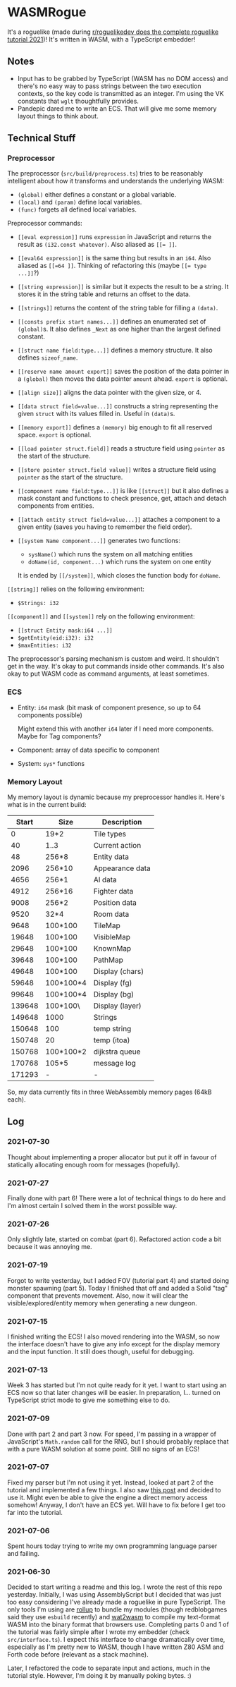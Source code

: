 # WASMRogue

It's a roguelike (made during [r/roguelikedev does the complete roguelike tutorial 2021](https://www.reddit.com/r/roguelikedev/comments/oa2g5r/roguelikedev_does_the_complete_roguelike_tutorial/))! It's written in WASM, with a TypeScript embedder!

## Notes

- Input has to be grabbed by TypeScript (WASM has no DOM access) and there's no easy way to pass strings between the two execution contexts, so the key code is transmitted as an integer. I'm using the VK constants that `wglt` thoughtfully provides.
- Pandepic dared me to write an ECS. That will give me some memory layout things to think about.

## Technical Stuff

### Preprocessor

The preprocessor (`src/build/preprocess.ts`) tries to be reasonably intelligent about how it transforms and understands the underlying WASM:

- `(global)` either defines a constant or a global variable.
- `(local)` and `(param)` define local variables.
- `(func)` forgets all defined local variables.

Preprocessor commands:

- `[[eval expression]]` runs `expression` in JavaScript and returns the result as `(i32.const whatever)`. Also aliased as `[[= ]]`.
- `[[eval64 expression]]` is the same thing but results in an `i64`. Also aliased as `[[=64 ]]`. Thinking of refactoring this (maybe `[[= type ...]]`?)
- `[[string expression]]` is similar but it expects the result to be a string. It stores it in the string table and returns an offset to the data.
- `[[strings]]` returns the content of the string table for filling a `(data)`.
- `[[consts prefix start names...]]` defines an enumerated set of `(global)`s. It also defines `_Next` as one higher than the largest defined constant.
- `[[struct name field:type...]]` defines a memory structure. It also defines `sizeof_name`.
- `[[reserve name amount export]]` saves the position of the data pointer in a `(global)` then moves the data pointer `amount` ahead. `export` is optional.
- `[[align size]]` aligns the data pointer with the given size, or 4.
- `[[data struct field=value...]]` constructs a string representing the given `struct` with its values filled in. Useful in `(data)`s.
- `[[memory export]]` defines a `(memory)` big enough to fit all reserved space. `export` is optional.
- `[[load pointer struct.field]]` reads a structure field using `pointer` as the start of the structure.
- `[[store pointer struct.field value]]` writes a structure field using `pointer` as the start of the structure.
- `[[component name field:type...]]` is like `[[struct]]` but it also defines a mask constant and functions to check presence, get, attach and detach components from entities.
- `[[attach entity struct field=value...]]` attaches a component to a given entity (saves you having to remember the field order).
- `[[system Name component...]]` generates two functions:

  - `sysName()` which runs the system on all matching entities
  - `doName(id, component...)` which runs the system on one entity

  It is ended by `[[/system]]`, which closes the function body for `doName`.

`[[string]]` relies on the following environment:

- `$Strings: i32`

`[[component]]` and `[[system]]` rely on the following environment:

- `[[struct Entity mask:i64 ...]]`
- `$getEntity(eid:i32): i32`
- `$maxEntities: i32`

The preprocessor's parsing mechanism is custom and weird. It shouldn't get in the way. It's okay to put commands inside other commands. It's also okay to put WASM code as command arguments, at least sometimes.

### ECS

- Entity: `i64` mask (bit mask of component presence, so up to 64 components possible)

  Might extend this with another `i64` later if I need more components. Maybe for Tag components?

- Component: array of data specific to component
- System: `sys*` functions

### Memory Layout

My memory layout is dynamic because my preprocessor handles it. Here's what is in the current build:

| Start  | Size        | Description     |
| ------ | ----------- | --------------- |
| 0      | 19\*2       | Tile types      |
| 40     | 1..3        | Current action  |
| 48     | 256\*8      | Entity data     |
| 2096   | 256\*10     | Appearance data |
| 4656   | 256\*1      | AI data         |
| 4912   | 256\*16     | Fighter data    |
| 9008   | 256\*2      | Position data   |
| 9520   | 32\*4       | Room data       |
| 9648   | 100\*100    | TileMap         |
| 19648  | 100\*100    | VisibleMap      |
| 29648  | 100\*100    | KnownMap        |
| 39648  | 100\*100    | PathMap         |
| 49648  | 100\*100    | Display (chars) |
| 59648  | 100\*100\*4 | Display (fg)    |
| 99648  | 100\*100\*4 | Display (bg)    |
| 139648 | 100\*100\   | Display (layer) |
| 149648 | 1000        | Strings         |
| 150648 | 100         | temp string     |
| 150748 | 20          | temp (itoa)     |
| 150768 | 100\*100\*2 | dijkstra queue  |
| 170768 | 105\*5      | message log     |
| 171293 | -           | -               |

So, my data currently fits in three WebAssembly memory pages (64kB each).

## Log

### 2021-07-30

Thought about implementing a proper allocator but put it off in favour of statically allocating enough room for messages (hopefully).

### 2021-07-27

Finally done with part 6! There were a lot of technical things to do here and I'm almost certain I solved them in the worst possible way.

### 2021-07-26

Only slightly late, started on combat (part 6). Refactored action code a bit because it was annoying me.

### 2021-07-19

Forgot to write yesterday, but I added FOV (tutorial part 4) and started doing monster spawning (part 5). Today I finished that off and added a Solid "tag" component that prevents movement. Also, now it will clear the visible/explored/entity memory when generating a new dungeon.

### 2021-07-15

I finished writing the ECS! I also moved rendering into the WASM, so now the interface doesn't have to give any info except for the display memory and the input function. It still does though, useful for debugging.

### 2021-07-13

Week 3 has started but I'm not quite ready for it yet. I want to start using an ECS now so that later changes will be easier. In preparation, I... turned on TypeScript strict mode to give me something else to do.

### 2021-07-09

Done with part 2 and part 3 now. For speed, I'm passing in a wrapper of JavaScript's `Math.random` call for the RNG, but I should probably replace that with a pure WASM solution at some point. Still no signs of an ECS!

### 2021-07-07

Fixed my parser but I'm not using it yet. Instead, looked at part 2 of the tutorial and implemented a few things. I also saw [this post](https://old.reddit.com/r/roguelikedev/comments/odulc3/update_wglt_is_blazing_fast_for_drawing_ascii_in/) and decided to use it. Might even be able to give the engine a direct memory access somehow! Anyway, I don't have an ECS yet. Will have to fix before I get too far into the tutorial.

### 2021-07-06

Spent hours today trying to write my own programming language parser and failing.

### 2021-06-30

Decided to start writing a readme and this log. I wrote the rest of this repo yesterday. Initially, I was using AssemblyScript but I decided that was just too easy considering I've already made a roguelike in pure TypeScript. The only tools I'm using are [rollup](rollupjs.org) to bundle my modules (though redblobgames said they use `esbuild` recently) and [wat2wasm](https://webassembly.github.io/wabt/demo/wat2wasm/) to compile my text-format WASM into the binary format that browsers use. Completing parts 0 and 1 of the tutorial was fairly simple after I wrote my embedder (check `src/interface.ts`). I expect this interface to change dramatically over time, especially as I'm pretty new to WASM, though I have written Z80 ASM and Forth code before (relevant as a stack machine).

Later, I refactored the code to separate input and actions, much in the tutorial style. However, I'm doing it by manually poking bytes. :)
